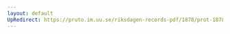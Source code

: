 ```yaml
---
layout: default
UpRedirect: https://pruto.im.uu.se/riksdagen-records-pdf/1878/prot-1878--ak--049/prot-1878--ak--049_008.pdf
---
```

